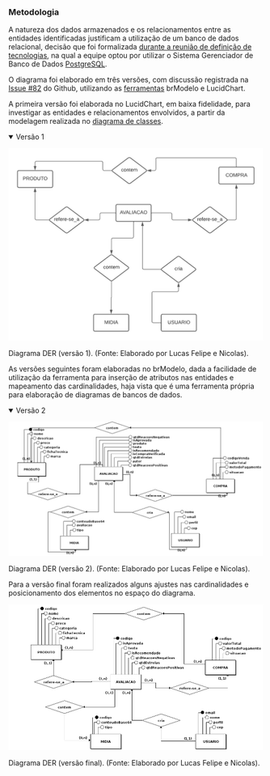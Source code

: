 ### Metodologia

A natureza dos dados armazenados e os relacionamentos entre as entidades identificadas justificam a utilização de um banco de dados relacional, decisão que foi formalizada [durante a reunião de definição de tecnologias](0.planejamento/atas/ata_18_05_2023.md), na qual a equipe optou por utilizar o Sistema Gerenciador de Banco de Dados [PostgreSQL](https://www.postgresql.org/).

O diagrama foi elaborado em três versões, com discussão registrada na [Issue #82](https://github.com/UnBArqDsw2023-1/2023.1_G5_ProjetoRiHappy/issues/82) do Github, utilizando as [ferramentas](../../1.base/processos/ferramentasutilizadas.md) brModelo e LucidChart.

A primeira versão foi elaborada no LucidChart, em baixa fidelidade, para investigar as entidades e relacionamentos envolvidos, a partir da modelagem realizada no [diagrama de classes](../../2.modelagem/estatica/diagramadeclasses.md).

<details open>
<summary> Versão 1 </summary>

![](./assets/derv0.png)
<p class="legenda"> Diagrama DER (versão 1). (Fonte: Elaborado por Lucas Felipe e Nicolas).</p>

</details>

As versões seguintes foram elaboradas no brModelo, dada a facilidade de utilização da ferramenta para inserção de atributos nas entidades e mapeamento das cardinalidades, haja vista que é uma ferramenta própria para elaboração de diagramas de bancos de dados.

<details open>
<summary> Versão 2</summary>

![](./assets/derV1.png)
<p class="legenda"> Diagrama DER (versão 2). (Fonte: Elaborado por Lucas Felipe e Nicolas).</p>
</details>

Para a versão final foram realizados alguns ajustes nas cardinalidades e posicionamento dos elementos no espaço do diagrama.

![](./assets/derV2.png)
<p class="legenda"> Diagrama DER (versão final). (Fonte: Elaborado por Lucas Felipe e Nicolas). </p>
